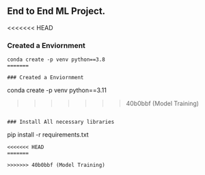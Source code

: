 ## End to End ML Project.

<<<<<<< HEAD
### Created a Enviornment

```
conda create -p venv python==3.8
=======

### Created a Enviornment

```
conda create -p venv python==3.11
>>>>>>> 40b0bbf (Model Training)
```

### Install All necessary libraries

```
pip install -r requirements.txt
```
<<<<<<< HEAD
=======

>>>>>>> 40b0bbf (Model Training)
